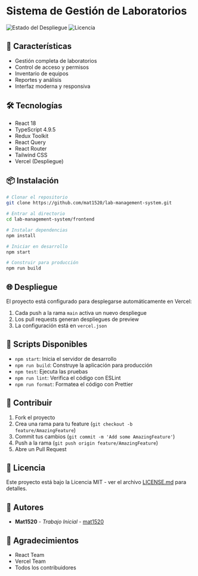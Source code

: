 # Sistema de Gestión de Laboratorios

![Estado del Despliegue](https://vercel.com/api/v1/deployments/your-deployment-id/status)
![Licencia](https://img.shields.io/badge/licencia-MIT-blue.svg)

## 🚀 Características

- Gestión completa de laboratorios
- Control de acceso y permisos
- Inventario de equipos
- Reportes y análisis
- Interfaz moderna y responsiva

## 🛠️ Tecnologías

- React 18
- TypeScript 4.9.5
- Redux Toolkit
- React Query
- React Router
- Tailwind CSS
- Vercel (Despliegue)

## 📦 Instalación

```bash
# Clonar el repositorio
git clone https://github.com/mat1520/lab-management-system.git

# Entrar al directorio
cd lab-management-system/frontend

# Instalar dependencias
npm install

# Iniciar en desarrollo
npm start

# Construir para producción
npm run build
```

## 🌐 Despliegue

El proyecto está configurado para desplegarse automáticamente en Vercel:

1. Cada push a la rama `main` activa un nuevo despliegue
2. Los pull requests generan despliegues de preview
3. La configuración está en `vercel.json`

## 📝 Scripts Disponibles

- `npm start`: Inicia el servidor de desarrollo
- `npm run build`: Construye la aplicación para producción
- `npm test`: Ejecuta las pruebas
- `npm run lint`: Verifica el código con ESLint
- `npm run format`: Formatea el código con Prettier

## 🤝 Contribuir

1. Fork el proyecto
2. Crea una rama para tu feature (`git checkout -b feature/AmazingFeature`)
3. Commit tus cambios (`git commit -m 'Add some AmazingFeature'`)
4. Push a la rama (`git push origin feature/AmazingFeature`)
5. Abre un Pull Request

## 📄 Licencia

Este proyecto está bajo la Licencia MIT - ver el archivo [LICENSE.md](LICENSE.md) para detalles.

## 👥 Autores

- **Mat1520** - *Trabajo Inicial* - [mat1520](https://github.com/mat1520)

## 🙏 Agradecimientos

- React Team
- Vercel Team
- Todos los contribuidores 